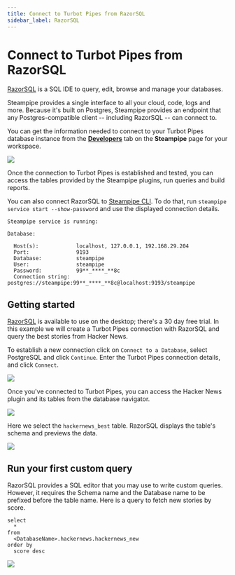 ```yaml
---
title: Connect to Turbot Pipes from RazorSQL
sidebar_label: RazorSQL
---
```


# Connect to Turbot Pipes from RazorSQL

[RazorSQL](https://razorsql.com/index.html) is a SQL IDE to query, edit, browse
and manage your databases.

Steampipe provides a single interface to all your cloud, code, logs and more.
Because it's built on Postgres, Steampipe provides an endpoint that any
Postgres-compatible client -- including RazorSQL -- can connect to.

You can get the information needed to connect to your Turbot Pipes database instance from the **[Developers](/pipes/docs/using/steampipe/developers)** tab on the **Steampipe** page for your workspace.  

![](/images/docs/pipes/steampipe/pipes_steampipe_developer_database.png)

Once the connection to Turbot Pipes is established and tested, you can access
the tables provided by the Steampipe plugins, run queries and build reports.

You can also connect RazorSQL to
[Steampipe CLI](https://steampipe.io/downloads). To do that, run
`steampipe service start --show-password` and use the displayed connection
details.

```
Steampipe service is running:

Database:

  Host(s):            localhost, 127.0.0.1, 192.168.29.204
  Port:               9193
  Database:           steampipe
  User:               steampipe
  Password:           99**_****_**8c
  Connection string:  postgres://steampipe:99**_****_**8c@localhost:9193/steampipe
```

## Getting started

[RazorSQL](https://razorsql.com/download.html) is available to use on the
desktop; there's a 30 day free trial. In this example we will create a Turbot
Pipes connection with RazorSQL and query the best stories from Hacker News.

To establish a new connection click on `Connect to a Database`, select
PostgreSQL and click `Continue`. Enter the Turbot Pipes connection details, and
click `Connect`.

<div style={{"marginTop":"1em", "marginBottom":"1em", "width":"90%"}}>
<img src="/images/docs/pipes/razorsql-connection-success.png" />
</div>

Once you've connected to Turbot Pipes, you can access the Hacker News plugin and
its tables from the database navigator.

<div style={{"marginTop":"1em", "marginBottom":"1em", "width":"50%"}}>
<img src="/images/docs/pipes/razorsql-database-navigator.png" />
</div>

Here we select the `hackernews_best` table. RazorSQL displays the table's schema
and previews the data.

<div style={{"marginTop":"1em", "marginBottom":"1em", "width":"90%"}}>
<img src="/images/docs/pipes/razorsql-hackernews-best-preview.png" />
</div>

## Run your first custom query

RazorSQL provides a SQL editor that you may use to write custom queries.
However, it requires the Schema name and the Database name to be prefixed before
the table name. Here is a query to fetch new stories by score.

```
select
  *
from
  <DatabaseName>.hackernews.hackernews_new
order by
  score desc
```

<div style={{"marginTop":"1em", "marginBottom":"1em", "width":"90%"}}>
<img src="/images/docs/pipes/razorsql-custom-query-preview.png" />
</div>
